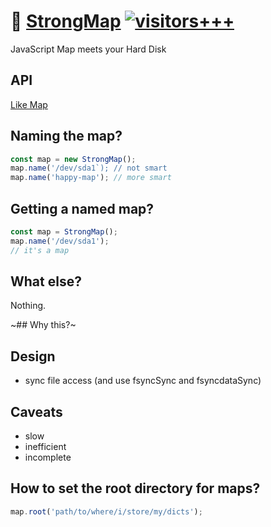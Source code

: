 # :floppy_disk: [StrongMap](https://github.com/c9fe/StrongMap) [![visitors+++](https://hits.seeyoufarm.com/api/count/incr/badge.svg?url=https%3A%2F%2Fgithub.com%2Fc9fe%2FStrongMap&count_bg=%2379C83D&title_bg=%23555555&icon=&icon_color=%23E7E7E7&title=%28today%2Ftotal%29%20visitors%2B%2B%2B%20since%20Dec%201%202020&edge_flat=false)](https://hits.seeyoufarm.com)

JavaScript Map meets your Hard Disk

## API

[Like Map](https://developer.mozilla.org/en-US/docs/Web/JavaScript/Reference/Global_Objects/Map)

## Naming the map?

```js
const map = new StrongMap();
map.name('/dev/sda1`); // not smart
map.name('happy-map'); // more smart
```

## Getting a named map?

```js
const map = StrongMap();
map.name('/dev/sda1');
// it's a map
```

## What else?

Nothing. 

~## Why this?~

## Design

- sync file access (and use fsyncSync and fsyncdataSync)

## Caveats

- slow
- inefficient
- incomplete

## How to set the root directory for maps?

```js
map.root('path/to/where/i/store/my/dicts');
```
